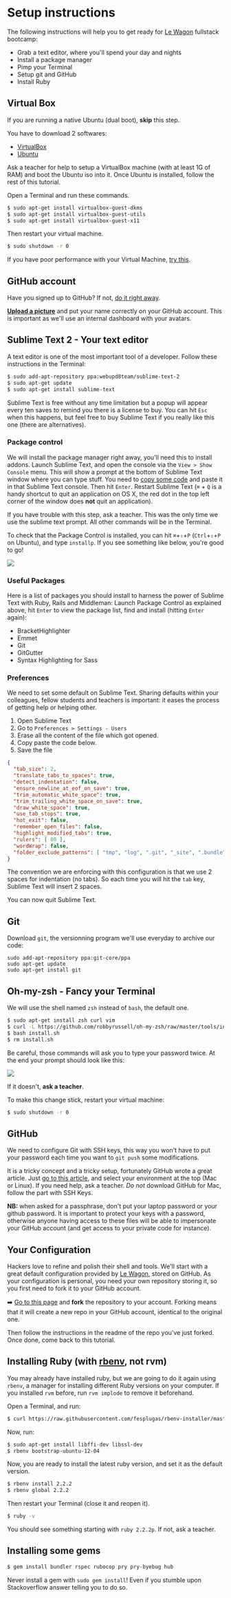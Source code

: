 # Setup instructions

The following instructions will help you to get ready for [Le Wagon](http://www.lewagon.org) fullstack bootcamp:

- Grab a text editor, where you'll spend your day and nights
- Install a package manager
- Pimp your Terminal
- Setup git and GitHub
- Install Ruby


## Virtual Box

If you are running a native Ubuntu (dual boot), **skip** this step.

You have to download 2 softwares:

- [VirtualBox](https://www.virtualbox.org/wiki/Downloads)
- [Ubuntu](http://releases.ubuntu.com/14.04.1/ubuntu-14.04.1-desktop-amd64.iso)

Ask a teacher for help to setup a VirtualBox machine (with at least 1G of RAM) and boot
the Ubuntu iso into it. Once Ubuntu is installed, follow the rest of this tutorial.

Open a Terminal and run these commands.

```bash
$ sudo apt-get install virtualbox-guest-dkms
$ sudo apt-get install virtualbox-guest-utils
$ sudo apt-get install virtualbox-guest-x11
```

Then restart your virtual machine.

```bash
$ sudo shutdown -r 0
```

If you have poor performance with your Virtual Machine, [try this](http://askubuntu.com/a/289758).


## GitHub account

Have you signed up to GitHub? If not, [do it right away](https://github.com/join).

**[Upload a picture](https://github.com/settings/profile)** and put your name correctly on your GitHub account. This is important as we'll use an internal dashboard with your avatars.


## Sublime Text 2 - Your text editor

A text editor is one of the most important tool of a developer.
Follow these instructions in the Terminal:

```bash
$ sudo add-apt-repository ppa:webupd8team/sublime-text-2
$ sudo apt-get update
$ sudo apt-get install sublime-text
```

Sublime Text is free without any time limitation but a popup will appear every ten saves to remind you there is a license to buy. You can hit `Esc` when this happens, but feel free to buy Sublime Text if you really like this one (there are alternatives).


### Package control

We will install the package manager right away, you'll need this to install addons. Launch Sublime Text, and open the console via the `View > Show Console` menu. This will show a prompt at the bottom of Sublime Text window where you can type stuff. You need to [copy some code](https://sublime.wbond.net/installation#st2) and paste it in that Sublime Text console. Then hit `Enter`. Restart Sublime Text (`⌘` + `Q` is a handy shortcut to quit an application on OS X, the red dot in the top left corner of the window does **not** quit an application).

If you have trouble with this step, ask a teacher. This was the only time we use the sublime text prompt. All other commands will be in the Terminal.

To check that the Package Control is installed, you can hit `⌘`+`⇧`+`P` (`Ctrl`+`⇧`+`P` on Ubuntu), and type `installp`. If you see something like below, you're good to go!

![](images/sublime-install-package.png)

### Useful Packages

Here is a list of packages you should install to harness the power of Sublime Text with Ruby, Rails and Middleman:
Launch Package Control as explained above, hit `Enter` to view the package list, find and install (hitting `Enter` again):

- BracketHighlighter
- Emmet
- Git
- GitGutter
- Syntax Highlighting for Sass

### Preferences

We need to set some default on Sublime Text. Sharing defaults within your
colleagues, fellow students and teachers is important: it eases the process
of getting help or helping other.

1. Open Sublime Text
1. Go to `Preferences > Settings - Users`
1. Erase all the content of the file which got opened.
1. Copy paste the code below.
1. Save the file

```json
{
  "tab_size": 2,
  "translate_tabs_to_spaces": true,
  "detect_indentation": false,
  "ensure_newline_at_eof_on_save": true,
  "trim_automatic_white_space": true,
  "trim_trailing_white_space_on_save": true,
  "draw_white_space": true,
  "use_tab_stops": true,
  "hot_exit": false,
  "remember_open_files": false,
  "highlight_modified_tabs": true,
  "rulers": [ 80 ],
  "wordWrap": false,
  "folder_exclude_patterns": [ "tmp", "log", ".git", "_site", ".bundle", ".sass-cache", "build" ]
}
```

The convention we are enforcing with this configuration is that we use 2 spaces
for indentation (no tabs). So each time you will hit the `tab` key,
Sublime Text will insert 2 spaces.

You can now quit Sublime Text.


## Git

Download `git`, the versionning program we'll use everyday to archive our code:

```
sudo add-apt-repository ppa:git-core/ppa
sudo apt-get update
sudo apt-get install git
```

## Oh-my-zsh - Fancy your Terminal

We will use the shell named `zsh` instead of `bash`, the default one.

```bash
$ sudo apt-get install zsh curl vim
$ curl -L https://github.com/robbyrussell/oh-my-zsh/raw/master/tools/install.sh > install.sh
$ bash install.sh
$ rm install.sh
```

Be careful, those commands will ask you to type your password twice. At the end
your prompt should look like this:

![](images/ubuntu_oh_my_zsh.png)

If it doesn't, **ask a teacher**.

To make this change stick, restart your virtual machine:

```bash
$ sudo shutdown -r 0
```


## GitHub

We need to configure Git with SSH keys, this way you won't have to put your password each
time you want to `git push` some modifications.

It is a tricky concept and a tricky setup, fortunately GitHub wrote a great article.
Just [go to this article](https://help.github.com/articles/generating-ssh-keys/#step-2-generate-a-new-ssh-key), and select your environment at the top (Mac or Linux). If you need help, ask a teacher. *Do not* download GitHub for Mac, follow the part with SSH Keys.

**NB:** when asked for a passphrase, don't put your laptop password or your github password. It is
important to protect your keys with a password, otherwise anyone having access to these files
will be able to impersonate your GitHub account (and get access to your private code for instance).


## Your Configuration

Hackers love to refine and polish their shell and tools. We'll start with a great default configuration provided by [Le Wagon](http://github.com/lewagon/dotfiles), stored on GitHub. As your configuration is personal, you need your own repository storing it, so you first need to fork it to your GitHub account.

:arrow_right: [Go to this page](https://github.com/lewagon/dotfiles/fork) and **fork** the repository to your account.
Forking means that it will create a new repo in your GitHub account, identical to the original one.

Then follow the instructions in the readme of the repo you've just forked. Once done,
come back to this tutorial.


## Installing Ruby (with [rbenv](https://github.com/sstephenson/rbenv), not rvm)

You may already have installed ruby, but we are going to do it again using `rbenv`, a manager for installing different Ruby versions on your computer. If you installed `rvm` before, run `rvm implode` to remove it beforehand.

Open a Terminal, and run:

```bash
$ curl https://raw.githubusercontent.com/fesplugas/rbenv-installer/master/bin/rbenv-installer | bash
```


Now, run:

```bash
$ sudo apt-get install libffi-dev libssl-dev
$ rbenv bootstrap-ubuntu-12-04
```


Now, you are ready to install the latest ruby version, and set it as the default version.

```bash
$ rbenv install 2.2.2
$ rbenv global 2.2.2
```

Then restart your Terminal (close it and reopen it).

```bash
$ ruby -v
```

You should see something starting with `ruby 2.2.2p`. If not, ask a teacher.

## Installing some gems

```bash
$ gem install bundler rspec rubocop pry pry-byebug hub
```

Never install a gem with `sudo gem install`! Even if you stumble upon Stackoverflow answer
telling you to do so.


